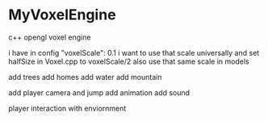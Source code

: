 # MyVoxelEngine
c++ opengl voxel engine

i have in config "voxelScale": 0.1
i want to use that scale universally
and set halfSize in Voxel.cpp to voxelScale/2 also use that same scale in models


add trees
add homes
add water
add mountain

add player camera and jump
add animation
add sound

player interaction with enviornment
